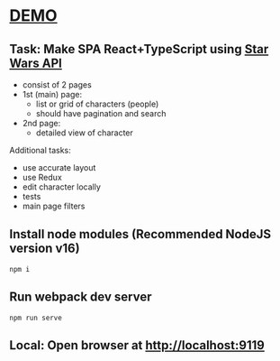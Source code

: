 # [DEMO](https://volodalexey.github.io/test_swapi_ant/)

## Task: Make SPA React+TypeScript using [Star Wars API](https://swapi.dev/)

- consist of 2 pages
- 1st (main) page:
    - list or grid of characters (people)
    - should have pagination and search
- 2nd page:
    - detailed view of character

Additional tasks:
- use accurate layout
- use Redux
- edit character locally
- tests
- main page filters

## Install node modules (Recommended NodeJS version v16)

```
npm i
```

## Run webpack dev server

```
npm run serve
```

## Local: Open browser at [http://localhost:9119](http://localhost:9119)